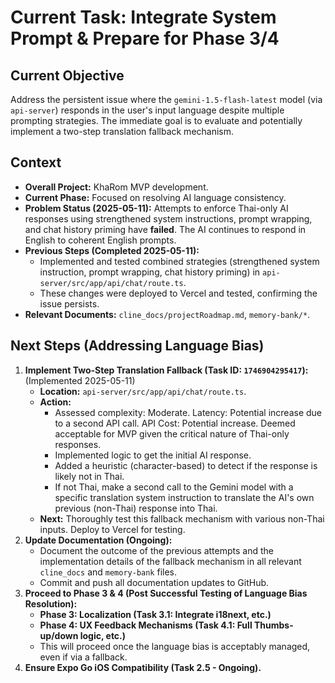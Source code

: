 # Current Task: Integrate System Prompt & Prepare for Phase 3/4

## Current Objective
Address the persistent issue where the `gemini-1.5-flash-latest` model (via `api-server`) responds in the user's input language despite multiple prompting strategies. The immediate goal is to evaluate and potentially implement a two-step translation fallback mechanism.

## Context
-   **Overall Project:** KhaRom MVP development.
-   **Current Phase:** Focused on resolving AI language consistency.
-   **Problem Status (2025-05-11):** Attempts to enforce Thai-only AI responses using strengthened system instructions, prompt wrapping, and chat history priming have **failed**. The AI continues to respond in English to coherent English prompts.
-   **Previous Steps (Completed 2025-05-11):**
    -   Implemented and tested combined strategies (strengthened system instruction, prompt wrapping, chat history priming) in `api-server/src/app/api/chat/route.ts`.
    -   These changes were deployed to Vercel and tested, confirming the issue persists.
-   **Relevant Documents:** `cline_docs/projectRoadmap.md`, `memory-bank/*`.

## Next Steps (Addressing Language Bias)
1.  **Implement Two-Step Translation Fallback (Task ID: `1746904295417`):** (Implemented 2025-05-11)
    *   **Location:** `api-server/src/app/api/chat/route.ts`.
    *   **Action:**
        *   Assessed complexity: Moderate. Latency: Potential increase due to a second API call. API Cost: Potential increase. Deemed acceptable for MVP given the critical nature of Thai-only responses.
        *   Implemented logic to get the initial AI response.
        *   Added a heuristic (character-based) to detect if the response is likely not in Thai.
        *   If not Thai, make a second call to the Gemini model with a specific translation system instruction to translate the AI's own previous (non-Thai) response into Thai.
    *   **Next:** Thoroughly test this fallback mechanism with various non-Thai inputs. Deploy to Vercel for testing.
2.  **Update Documentation (Ongoing):**
    *   Document the outcome of the previous attempts and the implementation details of the fallback mechanism in all relevant `cline_docs` and `memory-bank` files.
    *   Commit and push all documentation updates to GitHub.
3.  **Proceed to Phase 3 & 4 (Post Successful Testing of Language Bias Resolution):**
    *   **Phase 3: Localization (Task 3.1: Integrate i18next, etc.)**
    *   **Phase 4: UX Feedback Mechanisms (Task 4.1: Full Thumbs-up/down logic, etc.)**
    *   This will proceed once the language bias is acceptably managed, even if via a fallback.
4.  **Ensure Expo Go iOS Compatibility (Task 2.5 - Ongoing).**
